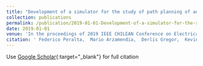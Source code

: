 ```yaml
---
title: "Development of a simulator for the study of path planning of an autonomous surface vehicle in lake environments"
collection: publications
permalink: /publication/2019-01-01-Development-of-a-simulator-for-the-study-of-path-planning-of-an-autonomous-surface-vehicle-in-lake-environments
date: 2019-01-01
venue: 'In the proceedings of 2019 IEEE CHILEAN Conference on Electrical, Electronics Engineering, Information and Communication Technologies (CHILECON)'
citation: ' Federico Peralta,  Mario Arzamendia,  Derlis Gregor,  Kevin Cikel,  Maira Santacruz,  Daniel Gutierrez Reina,  Sergio Toral, &quot;Development of a simulator for the study of path planning of an autonomous surface vehicle in lake environments.&quot; In the proceedings of 2019 IEEE CHILEAN Conference on Electrical, Electronics Engineering, Information and Communication Technologies (CHILECON), 2019.'
---
```

Use [Google Scholar](https://scholar.google.com/scholar?q=Development+of+a+simulator+for+the+study+of+path+planning+of+an+autonomous+surface+vehicle+in+lake+environments){:target="_blank"} for full citation
